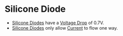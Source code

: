 # Silicone Diode
 - [Silicone Diodes](Silicone%20Diodes.md) have a [Voltage Drop](../Voltage%20Drop.md) of 0.7V.
 - [Silicone Diodes](Silicone%20Diodes.md) only allow [Current](../Ohms%20law/Current.md) to flow one way.
